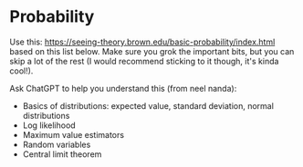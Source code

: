 # Probability

Use this: https://seeing-theory.brown.edu/basic-probability/index.html based on this list below. Make sure you grok the important bits, but you can skip a lot of the rest (I would recommend sticking to it though, it's kinda cool!). &#x20;

Ask ChatGPT to help you understand this (from neel nanda):&#x20;

* Basics of distributions: expected value, standard deviation, normal distributions
* Log likelihood
* Maximum value estimators
* Random variables
* Central limit theorem
